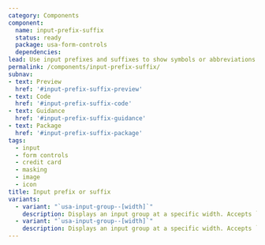 ```yaml
---
category: Components
component:
  name: input-prefix-suffix
  status: ready
  package: usa-form-controls
  dependencies:
lead: Use input prefixes and suffixes to show symbols or abbreviations that help users enter the right type of information in a form’s text input.
permalink: /components/input-prefix-suffix/
subnav:
- text: Preview
  href: '#input-prefix-suffix-preview'
- text: Code
  href: '#input-prefix-suffix-code'
- text: Guidance
  href: '#input-prefix-suffix-guidance'
- text: Package
  href: '#input-prefix-suffix-package'
tags:
  - input
  - form controls
  - credit card
  - masking
  - image
  - icon
title: Input prefix or suffix
variants:
  - variant: "`usa-input-group--[width]`"
    description: Displays an input group at a specific width. Accepts `2xs` (4ex), `xs` (7ex), `sm` (10ex), `md` (15ex), `lg` (25ex), `xl` (40ex), and `2xl` (60ex)
  - variant: "`usa-input-group--[width]`"
    description: Displays an input group at a specific width. Accepts `2xs` (4ex), `xs` (7ex), `sm` or `small` (10ex), `md` or `medium` (20ex), `lg` (30ex), `xl` (40ex), and `2xl` (50ex)
---
```

